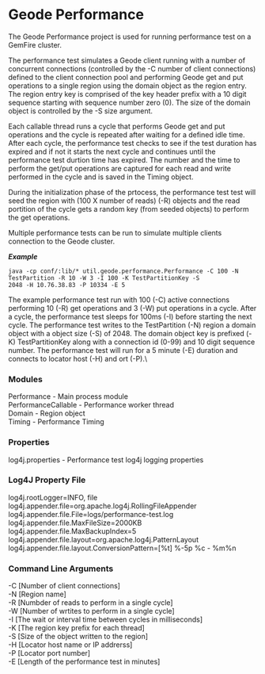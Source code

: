 # Geode Performance #

The Geode Performance project is used for running performance test on a GemFire cluster. 

The performance test simulates a Geode client running with a number of concurrent connections (controlled by the -C number of client connections) defined to the client connection pool and performing Geode get and put operations to a single region using the domain object as the region entry. The region entry key is comprised of the key header prefix with a 10 digit sequence starting with sequence number zero (0). The size of the domain object is controlled by the -S size argument.

Each callable thread runs a cycle that performs Geode get and put operations and the cycle is repeated after waiting for a defined idle time. After each cycle, the performance test checks to see if the test duration has expired and if not it starts the next cycle and continues until the performance test durtion time has expired. The number and the time to perform the get/put operations are captured for each read and write performed in the cycle and is saved in the Timing object.

During the initialization phase of the prtocess, the performance test test will seed the region with (100 X number of reads) (-R) objects and the read portition of the cycle gets a random key (from seeded objects) to perform the get operations.

Multiple performance tests can be run to simulate multiple clients connection to the Geode cluster.

***Example***

    java -cp conf/:lib/* util.geode.performance.Performance -C 100 -N TestPartition -R 10 -W 3 -I 100 -K TestPartitionKey -S 
    2048 -H 10.76.38.83 -P 10334 -E 5

The example performance test run with 100 (-C) active connections performing 10 (-R) get operations and 3 (-W) put operations in a cycle. After a cycle, the performance test sleeps for 100ms (-I) before starting the next cycle. The performance test writes to the TestPartition (-N) region a domain object with a object size (-S) of 2048. The domain object key is prefixed (-K) TestPartitionKey along with a connection id (0-99) and 10 digit sequence number. The performance test will run for a 5 minute (-E) duration and connects to locator host (-H) and ort (-P).\  

### Modules ###

Performance - Main process module  
PerformanceCallable - Performance worker thread  
Domain - Region object  
Timing - Performance Timing   

### Properties ###

log4j.properties - Performance test log4j logging properties  

### Log4J Property File ###

log4j.rootLogger=INFO, file  
log4j.appender.file=org.apache.log4j.RollingFileAppender  
log4j.appender.file.File=logs/performance-test.log  
log4j.appender.file.MaxFileSize=2000KB  
log4j.appender.file.MaxBackupIndex=5  
log4j.appender.file.layout=org.apache.log4j.PatternLayout  
log4j.appender.file.layout.ConversionPattern=[%t] %-5p %c - %m%n  

### Command Line Arguments ###

-C [Number of client connections]  
-N [Region name]  
-R [Numbder of reads to perform in a single cycle]  
-W [Number of wrtites to perform in a single cycle]  
-I [The wait or interval time between cycles in milliseconds]  
-K [The region key prefix for each thread]  
-S [Size of the object written to the region]  
-H [Locator host name or IP addrerss]  
-P [Locator port number]  
-E [Length of the performance test in minutes]  

